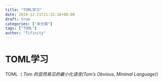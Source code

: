 ```yaml
---
title: "TOML学习"
date: 2019-12-21T21:32:18+08:00
draft: true
categories: ["未分类"]
tags: ["TOML"]
author: "Tifinity"
---
```


# TOML学习

TOML（ *Tom 的显而易见的最小化语言(Tom’s Obvious, Minimal Language)*）

